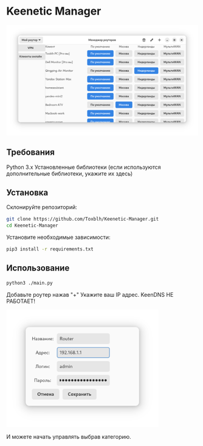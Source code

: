 # Keenetic Manager

<img src="./assets/shot.png" alt="Keenetic Manager" width="800">

## Требования
Python 3.x
Установленные библиотеки (если используются дополнительные библиотеки, укажите их здесь)

## Установка

Склонируйте репозиторий:
```bash
git clone https://github.com/Toxblh/Keenetic-Manager.git
cd Keenetic-Manager
```

Установите необходимые зависимости:
```bash
pip3 install -r requirements.txt
```

## Использование

```bash
python3 ./main.py
```

Добавьте роутер нажав "+"
Укажите ваш IP адрес. KeenDNS НЕ РАБОТАЕТ!

<img src="./assets/login.png" alt="Keenetic Manager" width="400">

И можете начать управлять выбрав категорию.